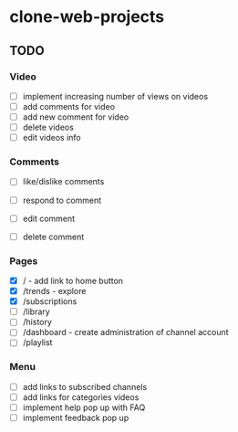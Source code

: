 # clone-web-projects

## TODO

### Video

- [ ]  implement increasing number of views on videos
- [ ]  add comments for video
- [ ]  add new comment for video
- [ ]  delete videos
- [ ]  edit videos info

### Comments
- [ ] like/dislike comments
- [ ] respond to comment
- [ ] edit comment
- [ ] delete comment


### Pages
- [x] / - add link to home button
- [x] /trends - explore 
- [x] /subscriptions 
- [ ] /library
- [ ] /history
- [ ] /dashboard - create administration of channel account
- [ ] /playlist

### Menu
- [ ] add links to subscribed channels
- [ ] add links for categories videos
- [ ] implement help pop up with FAQ
- [ ] implement feedback pop up
